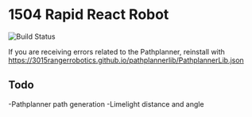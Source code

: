 # 1504 Rapid React Robot
![Build Status](https://github.com/1504/ChargedUp2023/actions/workflows/gradle.yml/badge.svg)

If you are receiving errors related to the Pathplanner, reinstall with https://3015rangerrobotics.github.io/pathplannerlib/PathplannerLib.json

## Todo
 -Pathplanner path generation
 -Limelight distance and angle
